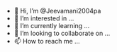 - 👋 Hi, I’m @Jeevamani2004pa
- 👀 I’m interested in ...
- 🌱 I’m currently learning ...
- 💞️ I’m looking to collaborate on ...
- 📫 How to reach me ...

<!---
Jeevamani2004pa/Jeevamani2004pa is a ✨ special ✨ repository because its `README.md` (this file) appears on your GitHub profile.
You can click the Preview link to take a look at your changes.
--->
